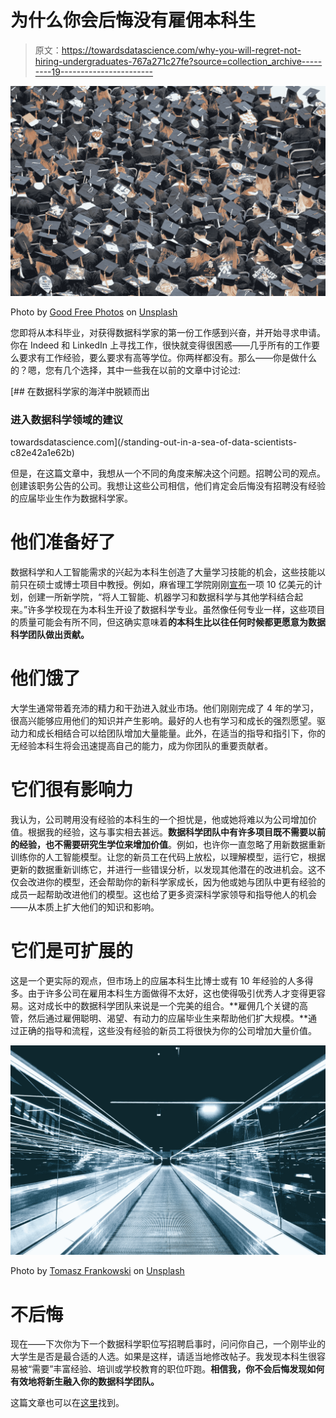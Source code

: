 # 为什么你会后悔没有雇佣本科生

> 原文：<https://towardsdatascience.com/why-you-will-regret-not-hiring-undergraduates-767a271c27fe?source=collection_archive---------19----------------------->

![](img/430ab10706f4721b6b2fd4eeab2d76a2.png)

Photo by [Good Free Photos](https://unsplash.com/@goodfreephoto_com?utm_source=medium&utm_medium=referral) on [Unsplash](https://unsplash.com?utm_source=medium&utm_medium=referral)

您即将从本科毕业，对获得数据科学家的第一份工作感到兴奋，并开始寻求申请。你在 Indeed 和 LinkedIn 上寻找工作，很快就变得很困惑——几乎所有的工作要么要求有工作经验，要么要求有高等学位。你两样都没有。那么——你是做什么的？嗯，您有几个选择，其中一些我在以前的文章中讨论过:

[](/standing-out-in-a-sea-of-data-scientists-c82e42a1e62b) [## 在数据科学家的海洋中脱颖而出

### 进入数据科学领域的建议

towardsdatascience.com](/standing-out-in-a-sea-of-data-scientists-c82e42a1e62b) 

但是，在这篇文章中，我想从一个不同的角度来解决这个问题。招聘公司的观点。创建该职务公告的公司。我想让这些公司相信，他们肯定会后悔没有招聘没有经验的应届毕业生作为数据科学家。

# 他们准备好了

数据科学和人工智能需求的兴起为本科生创造了大量学习技能的机会，这些技能以前只在硕士或博士项目中教授。例如，麻省理工学院刚刚[宣布](https://www.technologyreview.com/f/612293/mit-has-just-announced-a-1-billion-plan-to-create-a-new-college-for-ai/)一项 10 亿美元的计划，创建一所新学院，“将人工智能、机器学习和数据科学与其他学科结合起来。”许多学校现在为本科生开设了数据科学专业。虽然像任何专业一样，这些项目的质量可能会有所不同，但这确实意味着**的本科生比以往任何时候都更愿意为数据科学团队做出贡献。**

# 他们饿了

大学生通常带着充沛的精力和干劲进入就业市场。他们刚刚完成了 4 年的学习，很高兴能够应用他们的知识并产生影响。最好的人也有学习和成长的强烈愿望。驱动力和成长相结合可以给团队增加大量能量。此外，在适当的指导和指引下，你的无经验本科生将会迅速提高自己的能力，成为你团队的重要贡献者。

# 它们很有影响力

我认为，公司聘用没有经验的本科生的一个担忧是，他或她将难以为公司增加价值。根据我的经验，这与事实相去甚远。**数据科学团队中有许多项目既不需要以前的经验，也不需要研究生学位来增加价值**。例如，也许你一直忽略了用新数据重新训练你的人工智能模型。让您的新员工在代码上放松，以理解模型，运行它，根据更新的数据重新训练它，并进行一些错误分析，以发现其他潜在的改进机会。这不仅会改进你的模型，还会帮助你的新科学家成长，因为他或她与团队中更有经验的成员一起帮助改进他们的模型。这也给了更多资深科学家领导和指导他人的机会——从本质上扩大他们的知识和影响。

# 它们是可扩展的

这是一个更实际的观点，但市场上的应届本科生比博士或有 10 年经验的人多得多。由于许多公司在雇用本科生方面做得不太好，这也使得吸引优秀人才变得更容易。这对成长中的数据科学团队来说是一个完美的组合。**雇佣几个关键的高管，然后通过雇佣聪明、渴望、有动力的应届毕业生来帮助他们扩大规模。**通过正确的指导和流程，这些没有经验的新员工将很快为你的公司增加大量价值。

![](img/e8f11d8748cddc29e9272d47cbfc1b96.png)

Photo by [Tomasz Frankowski](https://unsplash.com/@sunlifter?utm_source=medium&utm_medium=referral) on [Unsplash](https://unsplash.com?utm_source=medium&utm_medium=referral)

# 不后悔

现在——下次你为下一个数据科学职位写招聘启事时，问问你自己，一个刚毕业的大学生是否是最合适的人选。如果是这样，请适当地修改帖子。我发现本科生很容易被“需要”丰富经验、培训或学校教育的职位吓跑。**相信我，你不会后悔发现如何有效地将新生融入你的数据科学团队。**

这篇文章也可以在[这里](https://learningwithdata.com/posts/tylerfolkman/why-you-will-regret-not-hiring-undergraduates-767a271c27fe/)找到。